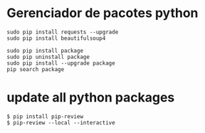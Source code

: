 # Gerenciador de pacotes python

    sudo pip install requests --upgrade
    sudo pip install beautifulsoup4

    sudo pip install package
    sudo pip uninstall package
    sudo pip install --upgrade package
    pip search package

# update all python packages

    $ pip install pip-review
    $ pip-review --local --interactive

